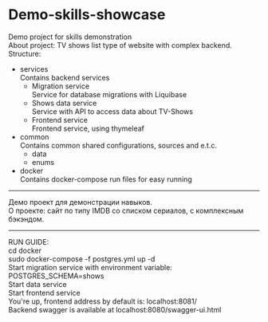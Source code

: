 # Demo-skills-showcase
Demo project for skills demonstration \
About project: TV shows list type of website with complex backend. \
Structure:
* services\
Contains backend services
    * Migration service \
    Service for database migrations with Liquibase
    * Shows data service \
    Service with API to access data about TV-Shows
    * Frontend service \
    Frontend service, using thymeleaf
* common \
Contains common shared configurations, sources and e.t.c.
   * data
   * enums
* docker \
Contains docker-compose run files for easy running
-----

Демо проект для демонстрации навыков. \
О проекте: сайт по типу IMDB со списком сериалов, с комплексным бэкэндом. 

-----
RUN GUIDE:\
cd docker \
sudo docker-compose -f postgres.yml up -d \
Start migration service with environment variable: POSTGRES_SCHEMA=shows \
Start data service \
Start frontend service \
You're up, frontend address by default is: localhost:8081/ \
Backend swagger is available at localhost:8080/swagger-ui.html